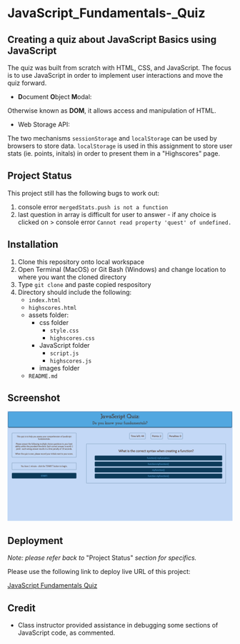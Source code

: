 # JavaScript_Fundamentals-_Quiz

## Creating a quiz about JavaScript Basics using JavaScript

The quiz was built from scratch with HTML, CSS, and JavaScript. The focus is to use JavaScript in order to implement user interactions and move the quiz forward. 

* **D**ocument **O**bject **M**odal:

Otherwise known as **DOM**, it allows access and manipulation of HTML. 

* Web Storage API:

The two mechanisms `sessionStorage` and `localStorage` can be used by browsers to store data. `localStorage` is used in this assignment to store user stats (ie. points, initals) in order to present them in a "Highscores" page.

## Project Status

This project still has the following bugs to work out:

1. console error `mergedStats.push is not a function`
2. last question in array is difficult for user to answer - if any choice is clicked on > console error `Cannot read property 'quest' of undefined.`

## Installation

1. Clone this repository onto local workspace
2. Open Terminal (MacOS) or Git Bash (Windows) and change location to where you want the cloned directory
3. Type `git clone` and paste copied respository
4. Directory should include the following:
    * `index.html`
    * `highscores.html`
    * assets folder:
        * css folder
            * `style.css`
            * `highscores.css`
        * JavaScript folder
            * `script.js`
            * `highscores.js`
        * images folder
    * `README.md`

## Screenshot

![JavaScript Fundamentals Quiz](./assets/images/JavaScript_QF_screenshot.png)


## Deployment
*Note: please refer back to* "Project Status" *section for specifics.*

Please use the following link to deploy live URL of this project:

[JavaScript Fundamentals Quiz](https://p-hsu.github.io/P.Hsu_Portfolio/)

## Credit

* Class instructor provided assistance in debugging some sections of JavaScript code, as commented. 

